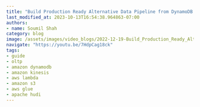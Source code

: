 ```yaml
---
title: "Build Production Ready Alternative Data Pipeline from DynamoDB to Apache Hudi | Step by Step Guide"
last_modified_at: 2023-10-13T16:54:38.964863-07:00
authors:
- name: Soumil Shah
category: blog
image: /assets/images/video_blogs/2022-12-19-Build_Production_Ready_Alternative_Data_Pipeline_from_DynamoDB_to_Apache_Hudi_Step_by_Step_Guide.png
navigate: "https://youtu.be/7HdpCag18ck"
tags:
- guide
- oltp
- amazon dynamodb
- amazon kinesis
- aws lambda
- amazon s3
- aws glue
- apache hudi
---
```

